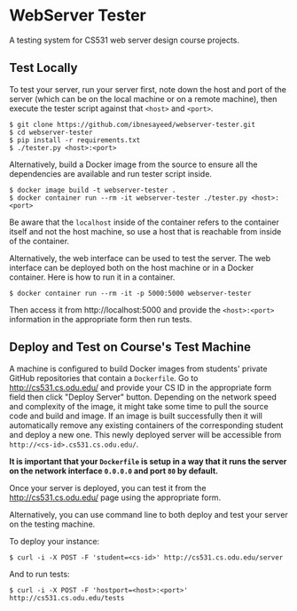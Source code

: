 # WebServer Tester

A testing system for CS531 web server design course projects.

## Test Locally

To test your server, run your server first, note down the host and port of the server (which can be on the local machine or on a remote machine), then execute the tester script against that `<host>` and `<port>`.

```
$ git clone https://github.com/ibnesayeed/webserver-tester.git
$ cd webserver-tester
$ pip install -r requirements.txt
$ ./tester.py <host>:<port>
```

Alternatively, build a Docker image from the source to ensure all the dependencies are available and run tester script inside.

```
$ docker image build -t webserver-tester .
$ docker container run --rm -it webserver-tester ./tester.py <host>:<port>
```

Be aware that the `localhost` inside of the container refers to the container itself and not the host machine, so use a host that is reachable from inside of the container.

Alternatively, the web interface can be used to test the server. The web interface can be deployed both on the host machine or in a Docker container. Here is how to run it in a container.

```
$ docker container run --rm -it -p 5000:5000 webserver-tester
```

Then access it from http://localhost:5000 and provide the `<host>:<port>` information in the appropriate form then run tests.

## Deploy and Test on Course's Test Machine

A machine is configured to build Docker images from students' private GitHub repositories that contain a `Dockerfile`. Go to http://cs531.cs.odu.edu/ and provide your CS ID in the appropriate form field then click "Deploy Server" button. Depending on the network speed and complexity of the image, it might take some time to pull the source code and build and image. If an image is built successfully then it will automatically remove any existing containers of the corresponding student and deploy a new one. This newly deployed server will be accessible from `http://<cs-id>.cs531.cs.odu.edu/`.

**It is important that your `Dockerfile` is setup in a way that it runs the server on the network interface `0.0.0.0` and port `80` by default.**

Once your server is deployed, you can test it from the http://cs531.cs.odu.edu/ page using the appropriate form.

Alternatively, you can use command line to both deploy and test your server on the testing machine.

To deploy your instance:

```
$ curl -i -X POST -F 'student=<cs-id>' http://cs531.cs.odu.edu/server
```

And to run tests:

```
$ curl -i -X POST -F 'hostport=<host>:<port>' http://cs531.cs.odu.edu/tests
```
